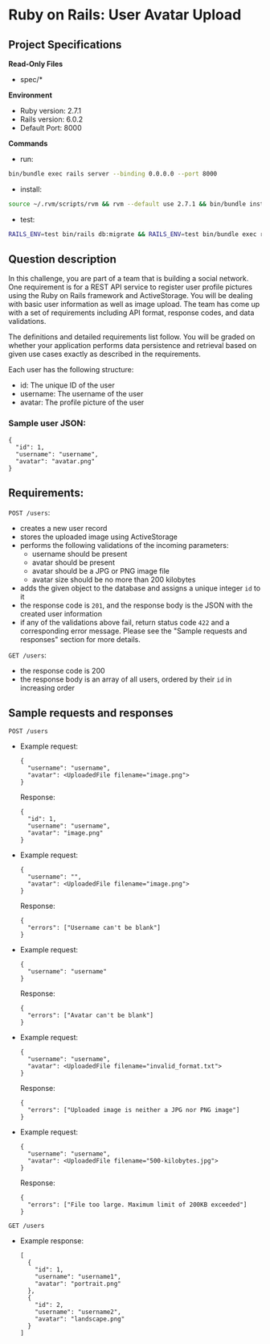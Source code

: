 # Ruby on Rails: User Avatar Upload

## Project Specifications

**Read-Only Files**
- spec/*

**Environment**  

- Ruby version: 2.7.1
- Rails version: 6.0.2
- Default Port: 8000

**Commands**
- run: 
```bash
bin/bundle exec rails server --binding 0.0.0.0 --port 8000
```
- install: 
```bash
source ~/.rvm/scripts/rvm && rvm --default use 2.7.1 && bin/bundle install
```
- test: 
```bash
RAILS_ENV=test bin/rails db:migrate && RAILS_ENV=test bin/bundle exec rspec
```
    
## Question description

In this challenge, you are part of a team that is building a social network. One requirement is for a REST API service to register user profile pictures using the Ruby on Rails framework and ActiveStorage. You will be dealing with basic user information as well as image upload. The team has come up with a set of requirements including API format, response codes, and data validations.

The definitions and detailed requirements list follow. You will be graded on whether your application performs data persistence and retrieval based on given use cases exactly as described in the requirements.

Each user has the following structure:

- id: The unique ID of the user
- username: The username of the user
- avatar: The profile picture of the user

### Sample user JSON:

```
{
  "id": 1,
  "username": "username",
  "avatar": "avatar.png"
}
```

## Requirements:

`POST /users`:
* creates a new user record
* stores the uploaded image using ActiveStorage
* performs the following validations of the incoming parameters:
  * username should be present
  * avatar should be present
  * avatar should be a JPG or PNG image file
  * avatar size should be no more than 200 kilobytes
* adds the given object to the database and assigns a unique integer `id` to it
* the response code is `201`, and the response body is the JSON with the created user information
* if any of the validations above fail, return status code `422` and a corresponding error message. Please see the "Sample requests and responses" section for more details.


`GET /users`:
- the response code is 200
- the response body is an array of all users, ordered by their `id` in increasing order 

## Sample requests and responses

`POST /users`

* Example request:
  ```
  {
    "username": "username",
    "avatar": <UploadedFile filename="image.png">
  }
  ```

  Response:
  ```
  {
    "id": 1,
    "username": "username",
    "avatar": "image.png"
  }
  ```

* Example request:
  ```
  {
    "username": "",
    "avatar": <UploadedFile filename="image.png">
  }
  ```

  Response:
  ```
  {
    "errors": ["Username can't be blank"]
  }
  ```

* Example request:
  ```
  {
    "username": "username"
  }
  ```

  Response:
  ```
  {
    "errors": ["Avatar can't be blank"]
  }
  ```

* Example request:
  ```
  {
    "username": "username",
    "avatar": <UploadedFile filename="invalid_format.txt">
  }
  ```

  Response:
  ```
  {
    "errors": ["Uploaded image is neither a JPG nor PNG image"]
  }
  ```

* Example request:
  ```
  {
    "username": "username",
    "avatar": <UploadedFile filename="500-kilobytes.jpg">
  }
  ```

  Response:
  ```
  {
    "errors": ["File too large. Maximum limit of 200KB exceeded"]
  }
  ```

`GET /users`

* Example response:
  ```
  [
    {
      "id": 1,
      "username": "username1",
      "avatar": "portrait.png"
    },
    {
      "id": 2,
      "username": "username2",
      "avatar": "landscape.png"
    }
  ]
  ```
